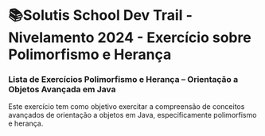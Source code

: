 # 📚Solutis School Dev Trail - Nivelamento 2024 - Exercício sobre Polimorfismo e Herança 

### Lista de Exercícios Polimorfismo e Herança  – Orientação a Objetos Avançada em Java 
Este exercício tem como objetivo exercitar a compreensão de conceitos avançados de orientação a objetos em Java, especificamente polimorfismo e herança.
